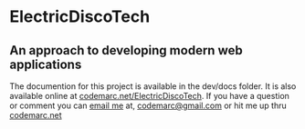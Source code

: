 # ElectricDiscoTech
## An approach to developing modern web applications

The documention for this project is available in the dev/docs folder. It is also <br/>
available online at [codemarc.net/ElectricDiscoTech](http://codemarc.net/ElectricDiscoTech/dev/docs). If you have a question <br/> 
or comment you can [email me](mailto:codemarc@gmail.com) at, [codemarc@gmail.com](mailto:codemarc@gmail.com)
or hit me up thru<br/>[codemarc.net](http://codemarc.net)


